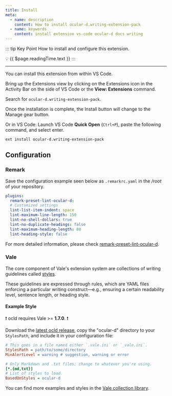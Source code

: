```yaml
---
title: Install
meta:
  - name: description
    content: How to install ocular-d.writing-extension-pack
  - name: keywords
    content: install extension vs-code ocular-d docs writing
---
```


::: tip Key Point
How to install and configure this extension.

:bulb: {{ $page.readingTime.text }}
:::

---

You can install this extension from within VS Code.

Bring up the Extensions view by clicking on the Extensions icon in the Activity Bar
on the side of VS Code or the **View: Extensions** command.

Search for `ocular-d.writing-extension-pack`.

Once the installation is complete, the Install button will change to the Manage gear button.

Or in VS Code: Launch VS Code **Quick Open** (`Ctrl+P`),
paste the following command, and select enter.

```shell
ext install ocular-d.writing-extension-pack
```

## Configuration

### Remark

Save the configuration example seen below as `.remarkrc.yaml` in the */root* of your repository.

```yml
plugins:
  remark-preset-lint-ocular-d:
  # Customized settings
  lint-list-item-indent: space
  lint-maximum-line-length: 150
  lint-no-shell-dollars: true
  lint-no-duplicate-headings: false
  lint-maximum-heading-length: 80
  lint-heading-style: false
  ```

For more detailed information, please check [remark-preset-lint-ocular-d](https://github.com/ocular-d/remark-preset-lint-ocular-d "Link to ocld-remark-preset on GitHub").

### Vale

The core component of Vale's extension system are collections of writing guidelines called [styles](https://errata-ai.gitbook.io/vale/getting-started/styles "Link to Vale docs about styles").

These guidelines are expressed through rules, which are YAML files enforcing a particular writing construct—e.g., ensuring a certain readability level, sentence length, or heading style.

#### Example Style

:exclamation: ocld requires Vale >= **1.7.0**. :exclamation:

Download the [latest ocld release](https://github.com/ocular-d/ocld/releases "Link to GitHub release page of ocld"),
copy the "ocular-d" directory to your `StylesPath`, and include it in your configuration file:

```ini
# This goes in a file named either `.vale.ini` or `_vale.ini`.
StylesPath = path/to/some/directory
MinAlertLevel = warning # suggestion, warning or error

# Only Markdown and .txt files; change to whatever you're using.
[*.{md,txt}]
# List of styles to load.
BasedOnStyles = ocular-d
```

You can find more examples and styles in the [Vale collection library](https://github.com/errata-ai/styles "Link to style collection"). 